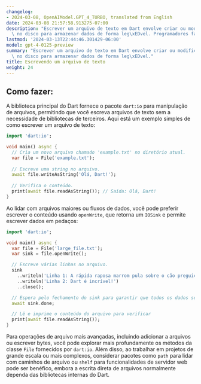 ```yaml
---
changelog:
- 2024-03-08, OpenAIModel.GPT_4_TURBO, translated from English
date: 2024-03-08 21:57:58.913275-07:00
description: "Escrever um arquivo de texto em Dart envolve criar ou modificar arquivos\
  \ no disco para armazenar dados de forma leg\xEDvel. Programadores fazem isso para\u2026"
lastmod: '2024-03-13T22:44:46.301429-06:00'
model: gpt-4-0125-preview
summary: "Escrever um arquivo de texto em Dart envolve criar ou modificar arquivos\
  \ no disco para armazenar dados de forma leg\xEDvel."
title: Escrevendo um arquivo de texto
weight: 24
---
```


## Como fazer:
A biblioteca principal do Dart fornece o pacote `dart:io` para manipulação de arquivos, permitindo que você escreva arquivos de texto sem a necessidade de bibliotecas de terceiros. Aqui está um exemplo simples de como escrever um arquivo de texto:

```dart
import 'dart:io';

void main() async {
  // Cria um novo arquivo chamado 'example.txt' no diretório atual.
  var file = File('example.txt');
  
  // Escreve uma string no arquivo.
  await file.writeAsString('Olá, Dart!');
  
  // Verifica o conteúdo.
  print(await file.readAsString()); // Saída: Olá, Dart!
}
```

Ao lidar com arquivos maiores ou fluxos de dados, você pode preferir escrever o conteúdo usando `openWrite`, que retorna um `IOSink` e permite escrever dados em pedaços:

```dart
import 'dart:io';

void main() async {
  var file = File('large_file.txt');
  var sink = file.openWrite();

  // Escreve várias linhas no arquivo.
  sink
    ..writeln('Linha 1: A rápida raposa marrom pula sobre o cão preguiçoso.')
    ..writeln('Linha 2: Dart é incrível!')
    ..close();

  // Espera pelo fechamento do sink para garantir que todos os dados sejam escritos no arquivo.
  await sink.done;

  // Lê e imprime o conteúdo do arquivo para verificar
  print(await file.readAsString());
}
```

Para operações de arquivo mais avançadas, incluindo adicionar a arquivos ou escrever bytes, você pode explorar mais profundamente os métodos da classe `File` fornecidos por `dart:io`. Além disso, ao trabalhar em projetos de grande escala ou mais complexos, considerar pacotes como `path` para lidar com caminhos de arquivo ou `shelf` para funcionalidades de servidor web pode ser benéfico, embora a escrita direta de arquivos normalmente dependa das bibliotecas internas do Dart.

